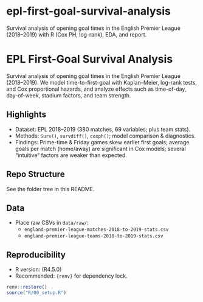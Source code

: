 # epl-first-goal-survival-analysis
Survival analysis of opening goal times in the English Premier League (2018–2019) with R (Cox PH, log-rank), EDA, and report.

# EPL First-Goal Survival Analysis

Survival analysis of opening goal times in the English Premier League (2018–2019). We model time-to-first-goal with Kaplan–Meier, log-rank tests, and Cox proportional hazards, and analyze effects such as time-of-day, day-of-week, stadium factors, and team strength.

## Highlights
- Dataset: EPL 2018–2019 (380 matches, 69 variables; plus team stats).  
- Methods: `Surv()`, `survdiff()`, `coxph()`; model comparison & diagnostics.  
- Findings: Prime-time & Friday games skew earlier first goals; average goals per match (home/away) are significant in Cox models; several “intuitive” factors are weaker than expected.

## Repo Structure
See the folder tree in this README.

## Data
- Place raw CSVs in `data/raw/`:
  - `england-premier-league-matches-2018-to-2019-stats.csv`
  - `england-premier-league-teams-2018-to-2019-stats.csv`

## Reproducibility
- R version: (R4.5.0)
- Recommended: `{renv}` for dependency lock.
```r
renv::restore()
source("R/00_setup.R")
